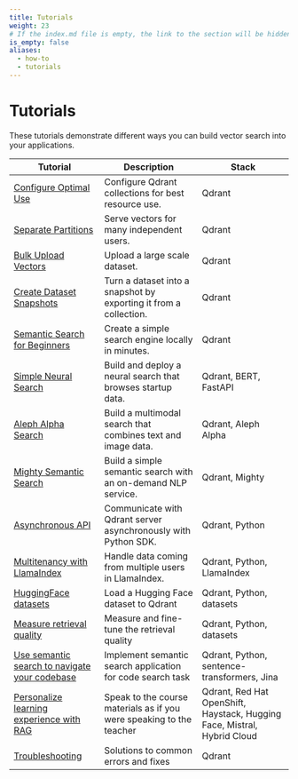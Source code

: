 ```yaml
---
title: Tutorials
weight: 23
# If the index.md file is empty, the link to the section will be hidden from the sidebar
is_empty: false
aliases:
  - how-to
  - tutorials
---
```


# Tutorials 

These tutorials demonstrate different ways you can build vector search into your applications. 

| Tutorial                                                                                            | Description                                                          | Stack                                                                    |   
|-----------------------------------------------------------------------------------------------------|----------------------------------------------------------------------|--------------------------------------------------------------------------|
| [Configure Optimal Use](../tutorials/optimize/)                                                     | Configure Qdrant collections for best resource use.                  | Qdrant                                                                   |  
| [Separate Partitions](../tutorials/multiple-partitions/)                                            | Serve vectors for many independent users.                            | Qdrant                                                                   |   
| [Bulk Upload Vectors](../tutorials/bulk-upload/)                                                    | Upload a large scale dataset.                                        | Qdrant                                                                   | 
| [Create Dataset Snapshots](../tutorials/create-snapshot/)                                           | Turn a dataset into a snapshot by exporting it from a collection.    | Qdrant                                                                   | 
| [Semantic Search for Beginners](../tutorials/search-beginners/)                                     | Create a simple search engine locally in minutes.                    | Qdrant                                                                   | 
| [Simple Neural Search](../tutorials/neural-search/)                                                 | Build and deploy a neural search that browses startup data.          | Qdrant, BERT, FastAPI                                                    | 
| [Aleph Alpha Search](../tutorials/aleph-alpha-search/)                                              | Build a multimodal search that combines text and image data.         | Qdrant, Aleph Alpha                                                      | 
| [Mighty Semantic Search](../tutorials/mighty/)                                                      | Build a simple semantic search with an on-demand NLP service.        | Qdrant, Mighty                                                           | 
| [Asynchronous API](../tutorials/async-api/)                                                         | Communicate with Qdrant server asynchronously with Python SDK.       | Qdrant, Python                                                           |
| [Multitenancy with LlamaIndex](../tutorials/llama-index-multitenancy/)                              | Handle data coming from multiple users in LlamaIndex.                | Qdrant, Python, LlamaIndex                                               |
| [HuggingFace datasets](../tutorials/huggingface-datasets/)                                          | Load a Hugging Face dataset to Qdrant                                | Qdrant, Python, datasets                                                 |
| [Measure retrieval quality](../tutorials/retrieval-quality/)                                        | Measure and fine-tune the retrieval quality                          | Qdrant, Python, datasets                                                 |
| [Use semantic search to navigate your codebase](../tutorials/code-search/)                          | Implement semantic search application for code search task           | Qdrant, Python, sentence-transformers, Jina                              |
| [Personalize learning experience with RAG](../tutorials/student-rag-haystack-red-hat-openshift-hc/) | Speak to the course materials as if you were speaking to the teacher | Qdrant, Red Hat OpenShift, Haystack, Hugging Face, Mistral, Hybrid Cloud |
| [Troubleshooting](../tutorials/common-errors/)                                                      | Solutions to common errors and fixes                                 | Qdrant                                                                   |

